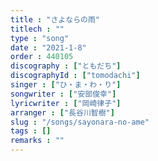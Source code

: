 ```yaml
---
title : "さよならの雨"
titlech : ""
type : "song"
date : "2021-1-8"
order : 440105
discography : ["ともだち"]
discographyId : ["tomodachi"]
singer : ["ひ・ま・わ・り"]
songwriter : ["安部俊幸"]
lyricwriter : ["岡崎律子"]
arranger : ["長谷川智樹"]
slug : "/songs/sayonara-no-ame"
tags : []
remarks : ""
---
```


